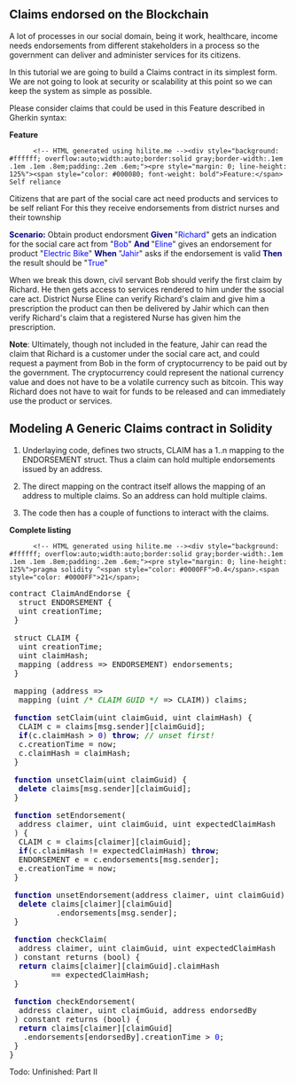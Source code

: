 ## Claims endorsed on the Blockchain

A lot of processes in our social domain, being it work, healthcare, income needs endorsements from different stakeholders
in a process so the government can deliver and administer services for its citizens.

In this tutorial we are going to build a Claims contract in its simplest form. We are not going to look at security or 
scalability at this point so we can keep the system as simple as possible. 

Please consider claims that could be used in this Feature described in Gherkin syntax:

<div id="preview">
          <p>
            <strong>Feature</strong>
          </p>
          
          <!-- HTML generated using hilite.me --><div style="background: #ffffff; overflow:auto;width:auto;border:solid gray;border-width:.1em .1em .1em .8em;padding:.2em .6em;"><pre style="margin: 0; line-height: 125%"><span style="color: #000080; font-weight: bold">Feature:</span> Self reliance
Citizens that are part of the social care act need products and services to be self reliant
For this they receive endorsements from district nurses and their township 

  <span style="color: #000080; font-weight: bold">Scenario:</span> Obtain product endorsment
<span style="color: #000080; font-weight: bold">    Given </span>"<span style="color: #0000FF">Richard</span>" gets an indication for the social care act from "<span style="color: #0000FF">Bob</span>"
      <span style="color: #000080; font-weight: bold">And </span>"<span style="color: #0000FF">Eline</span>" gives an endorsement for product "<span style="color: #0000FF">Electric Bike</span>"
     <span style="color: #000080; font-weight: bold">When </span>"<span style="color: #0000FF">Jahir</span>" asks if the endorsement is valid
     <span style="color: #000080; font-weight: bold">Then </span>the result should be "<span style="color: #0000FF">True</span>"
</pre></div>

When we break this down, civil servant Bob should verify the first claim by Richard. He then gets access to services
rendered to him under the ssocial care act. District Nurse Eline can verify Richard's claim and give him a prescription
the product can then be delivered by Jahir which can then verify Richard's claim that a registered Nurse has given 
him the prescription. 

__Note__: Ultimately, though not included in the feature, Jahir can read the claim that Richard is a customer under the
social care act, and could request a payment from Bob in the form of cryptocurrency to be paid out by the government.
The cryptocurrency could represent the national currency value and does not have to be a volatile currency such as
bitcoin. This way Richard does not have to wait for funds to be released and can immediately use the product or services.

## Modeling A Generic Claims contract in Solidity

1. Underlaying code, defines two structs, CLAIM has a 1..n mapping to the ENDORSEMENT struct. Thus a claim can hold
multiple endorsements issued by an address.

2. The direct mapping on the contract itself allows the mapping of an address to multiple claims. So an address can hold
multiple claims.

3. The code then has a couple of functions to interact with the claims.

<div id="preview">
          <p>
            <strong>Complete listing</strong>
          </p>
          
          <!-- HTML generated using hilite.me --><div style="background: #ffffff; overflow:auto;width:auto;border:solid gray;border-width:.1em .1em .1em .8em;padding:.2em .6em;"><pre style="margin: 0; line-height: 125%">pragma solidity ^<span style="color: #0000FF">0.4</span>.<span style="color: #0000FF">21</span>;
<pre>
contract ClaimAndEndorse {
  struct ENDORSEMENT {
  uint creationTime;
 }
 
 struct CLAIM {
  uint creationTime;
  uint claimHash;
  mapping (address =&gt; ENDORSEMENT) endorsements;
 }
 
 mapping (address =&gt; 
  mapping (uint <span style="color: #008800; font-style: italic">/* CLAIM GUID */</span> =&gt; CLAIM)) claims;
 
 <span style="color: #000080; font-weight: bold">function</span> setClaim(uint claimGuid, uint claimHash) {
  CLAIM c = claims[msg.sender][claimGuid];
  <span style="color: #000080; font-weight: bold">if</span>(c.claimHash &gt; <span style="color: #0000FF">0</span>) <span style="color: #000080; font-weight: bold">throw</span>; <span style="color: #008800; font-style: italic">// unset first!</span>
  c.creationTime = now;
  c.claimHash = claimHash;
 }
 
 <span style="color: #000080; font-weight: bold">function</span> unsetClaim(uint claimGuid) {
  <span style="color: #000080; font-weight: bold">delete</span> claims[msg.sender][claimGuid];
 }
 
 <span style="color: #000080; font-weight: bold">function</span> setEndorsement(
  address claimer, uint claimGuid, uint expectedClaimHash
 ) {
  CLAIM c = claims[claimer][claimGuid];
  <span style="color: #000080; font-weight: bold">if</span>(c.claimHash != expectedClaimHash) <span style="color: #000080; font-weight: bold">throw</span>;
  ENDORSEMENT e = c.endorsements[msg.sender];
  e.creationTime = now;
 }
 
 <span style="color: #000080; font-weight: bold">function</span> unsetEndorsement(address claimer, uint claimGuid) {
  <span style="color: #000080; font-weight: bold">delete</span> claims[claimer][claimGuid]
          .endorsements[msg.sender];
 }
 
 <span style="color: #000080; font-weight: bold">function</span> checkClaim(
  address claimer, uint claimGuid, uint expectedClaimHash
 ) constant returns (bool) {
  <span style="color: #000080; font-weight: bold">return</span> claims[claimer][claimGuid].claimHash 
         == expectedClaimHash;
 }
 
 <span style="color: #000080; font-weight: bold">function</span> checkEndorsement(
  address claimer, uint claimGuid, address endorsedBy
 ) constant returns (bool) {
  <span style="color: #000080; font-weight: bold">return</span> claims[claimer][claimGuid]
   .endorsements[endorsedBy].creationTime &gt; <span style="color: #0000FF">0</span>;
 }
}
</pre></div>


Todo: Unfinished: Part II

